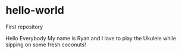 # hello-world
First repository

Hello Everybody
My name is Ryan and I love to play the Ukulele while sipping on some fresh coconuts!

